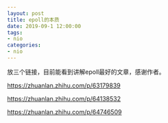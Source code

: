 ```yaml
---
layout: post
title: epoll的本质 
date: 2019-09-1 12:00:00
tags: 
- nio
categories:
- nio
---
```


放三个链接，目前能看到讲解epoll最好的文章，感谢作者。

https://zhuanlan.zhihu.com/p/63179839

https://zhuanlan.zhihu.com/p/64138532

https://zhuanlan.zhihu.com/p/64746509
